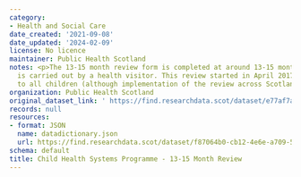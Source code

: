 ```yaml
---
category:
- Health and Social Care
date_created: '2021-09-08'
date_updated: '2024-02-09'
license: No licence
maintainer: Public Health Scotland
notes: <p>The 13-15 month review form is completed at around 13-15 months of age and
  is carried out by a health visitor. This review started in April 2017 and is offered
  to all children (although implementation of the review across Scotland may vary)</p>
organization: Public Health Scotland
original_dataset_link: ' https://find.researchdata.scot/dataset/e77af7a3-32fa-4a08-8455-4fb489e5b64a'
records: null
resources:
- format: JSON
  name: datadictionary.json
  url: https://find.researchdata.scot/dataset/f87064b0-cb12-4e6e-a709-52e776a0f6b7/resource/e77af7a3-32fa-4a08-8455-4fb489e5b64a/download/datadictionary.json
schema: default
title: Child Health Systems Programme - 13-15 Month Review
---
```

